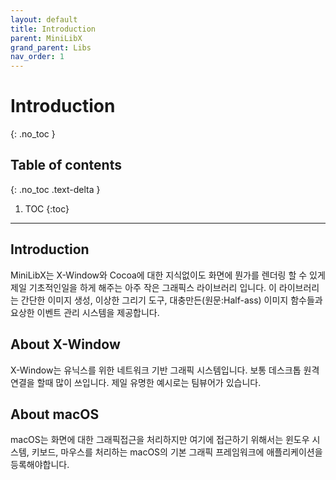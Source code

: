 ```yaml
---
layout: default
title: Introduction
parent: MiniLibX
grand_parent: Libs
nav_order: 1
---
```


# Introduction
{: .no_toc }

## Table of contents
{: .no_toc .text-delta }

1. TOC
{:toc}

---

## Introduction

MiniLibX는 X-Window와 Cocoa에 대한 지식없이도 화면에 뭔가를 렌더링 할 수 있게 제일 기초적인일을 하게 해주는 아주 작은 그래픽스 라이브러리 입니다. 이 라이브러리는 간단한 이미지 생성, 이상한 그리기 도구, 대충만든(원문:Half-ass) 이미지 함수들과 요상한 이벤트 관리 시스템을 제공합니다.

## About X-Window

X-Window는 유닉스를 위한 네트워크 기반 그래픽 시스템입니다. 보통 데스크톱 원격 연결을 할때 많이 쓰입니다. 제일 유명한 예시로는 팀뷰어가 있습니다.

## About macOS

macOS는 화면에 대한 그래픽접근을 처리하지만 여기에 접근하기 위해서는 윈도우 시스템, 키보드, 마우스를 처리하는 macOS의 기본 그래픽 프레임워크에 애플리케이션을 등록해야합니다.
